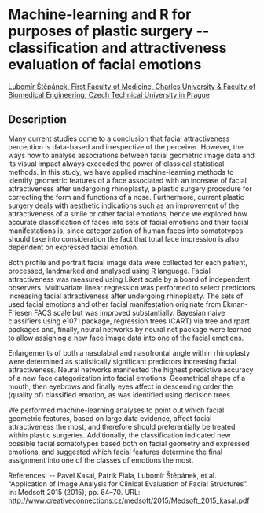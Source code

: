 # Machine-learning and R for purposes of plastic surgery -- classification and attractiveness evaluation of facial emotions

[Lubomír	Štěpánek,	First Faculty of Medicine, Charles University & Faculty of Biomedical Engineering, Czech Technical University in Prague]()

## Description

Many current studies come to a conclusion that facial attractiveness perception is data-based and irrespective of the perceiver. However, the ways how to analyse associations between facial geometric image data and its visual impact always exceeded the power of classical statistical methods. In this study, we have applied machine-learning methods to identify geometric features of a face associated with an increase of facial attractiveness after undergoing rhinoplasty, a plastic surgery procedure for correcting the form and functions of a nose. Furthermore, current plastic surgery deals with aesthetic indications such as an improvement of the attractiveness of a smile or other facial emotions, hence we explored how accurate classification of faces into sets of facial emotions and their facial manifestations is, since categorization of human faces into somatotypes should take into consideration the fact that total face impression is also dependent on expressed facial emotion.

Both profile and portrait facial image data were collected for each patient, processed, landmarked and analysed using R language. Facial attractiveness was measured using Likert scale by a board of independent observers. Multivariate linear regression was performed to select predictors increasing facial attractiveness after undergoing rhinoplasty. The sets of used facial emotions and other facial manifestation originate from Ekman-Friesen FACS scale but was improved substantially. Bayesian naive classifiers using e1071 package, regression trees (CART) via tree and rpart packages and, finally, neural networks by neural net package were learned to allow assigning a new face image data into one of the facial emotions.

Enlargements of both a nasolabial and nasofrontal angle within rhinoplasty were determined as statistically significant predictors increasing facial attractiveness. Neural networks manifested the highest predictive accuracy of a new face categorization into facial emotions. Geometrical shape of a mouth, then eyebrows and finally eyes affect in descending order the (quality of) classified emotion, as was identified using decision trees.

We performed machine-learning analyses to point out which facial geometric features, based on large data evidence, affect facial attractiveness the most, and therefore should preferentially be treated within plastic surgeries. Additionally, the classification indicated new possible facial somatotypes based both on facial geometry and expressed emotions, and suggested which facial features determine the final assignment into one of the classes of emotions the most.

References:
-- Pavel Kasal, Patrik Fiala, Lubomír Štěpánek, et al. “Application of Image Analysis for Clinical Evaluation of Facial Structures”. In: Medsoft 2015 (2015), pp. 64–70. URL: http://www.creativeconnections.cz/medsoft/2015/Medsoft_2015_kasal.pdf
